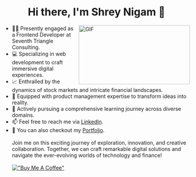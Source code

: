 <h1 align="center"> Hi there, I'm Shrey Nigam 👋</h1>

<img align="right" alt="GIF" src="https://user-images.githubusercontent.com/54352598/178420933-0702e404-13a0-4459-8db4-691aee4a6f14.gif" width="300" height="160" />

- 👨‍💻 Presently engaged as a Frontend Developer at Seventh Triangle Consulting.
- 💻 Specializing in web development to craft immersive digital experiences.
- 📈 Enthralled by the dynamics of stock markets and intricate financial landscapes.
- 🚀 Equipped with product management expertise to transform ideas into reality.
- 🌱 Actively pursuing a comprehensive learning journey across diverse domains.
- 📫 Feel free to reach me via [LinkedIn](https://www.linkedin.com/in/shrey6162/).
- 🤗 You can also checkout my [Portfolio](https://shrey6162.netlify.app/).
<br><br>
  Join me on this exciting journey of exploration, innovation, and creative collaboration. Together, we can craft remarkable digital solutions and navigate the ever-evolving worlds of technology and finance!
  <br><br>
[!["Buy Me A Coffee"](https://www.buymeacoffee.com/assets/img/custom_images/orange_img.png)](https://www.buymeacoffee.com/shreynigam)
